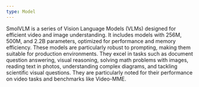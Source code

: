```yaml
---
type: Model
---
```


SmolVLM is a series of Vision Language Models (VLMs) designed for efficient video and image understanding. It includes models with 256M, 500M, and 2.2B parameters, optimized for performance and memory efficiency. These models are particularly robust to prompting, making them suitable for production environments. They excel in tasks such as document question answering, visual reasoning, solving math problems with images, reading text in photos, understanding complex diagrams, and tackling scientific visual questions. They are particularly noted for their performance on video tasks and benchmarks like Video-MME.